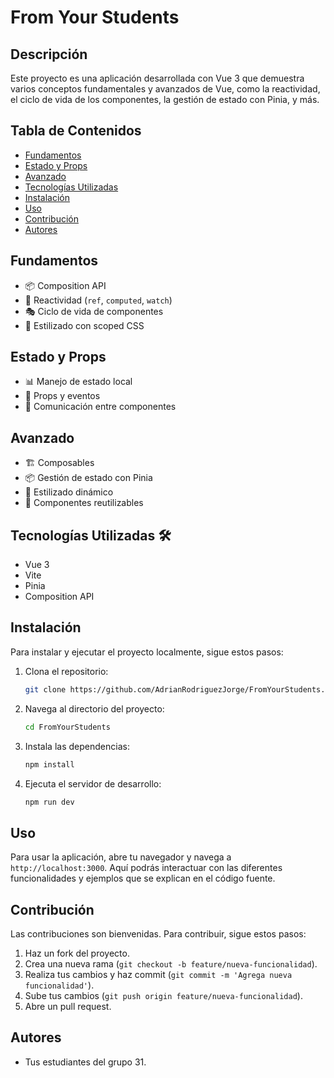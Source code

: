# From Your Students

## Descripción
Este proyecto es una aplicación desarrollada con Vue 3 que demuestra varios conceptos fundamentales y avanzados de Vue, como la reactividad, el ciclo de vida de los componentes, la gestión de estado con Pinia, y más.

## Tabla de Contenidos
- [Fundamentos](#fundamentos)
- [Estado y Props](#estado-y-props)
- [Avanzado](#avanzado)
- [Tecnologías Utilizadas](#tecnologías-utilizadas)
- [Instalación](#instalación)
- [Uso](#uso)
- [Contribución](#contribución)
- [Autores](#autores)

## Fundamentos
- 📦 Composition API
- 🔄 Reactividad (`ref`, `computed`, `watch`)
- 🎭 Ciclo de vida de componentes
- 🎨 Estilizado con scoped CSS

## Estado y Props
- 📊 Manejo de estado local
- 🔀 Props y eventos
- 📡 Comunicación entre componentes

## Avanzado
- 🏗️ Composables
- 📦 Gestión de estado con Pinia
- 🎨 Estilizado dinámico
- 🧩 Componentes reutilizables

## Tecnologías Utilizadas 🛠️
- Vue 3
- Vite
- Pinia
- Composition API

## Instalación
Para instalar y ejecutar el proyecto localmente, sigue estos pasos:

1. Clona el repositorio:
    ```sh
    git clone https://github.com/AdrianRodriguezJorge/FromYourStudents.git
    ```
2. Navega al directorio del proyecto:
    ```sh
    cd FromYourStudents
    ```
3. Instala las dependencias:
    ```sh
    npm install
    ```
4. Ejecuta el servidor de desarrollo:
    ```sh
    npm run dev
    ```

## Uso
Para usar la aplicación, abre tu navegador y navega a `http://localhost:3000`. Aquí podrás interactuar con las diferentes funcionalidades y ejemplos que se explican en el código fuente.

## Contribución
Las contribuciones son bienvenidas. Para contribuir, sigue estos pasos:

1. Haz un fork del proyecto.
2. Crea una nueva rama (`git checkout -b feature/nueva-funcionalidad`).
3. Realiza tus cambios y haz commit (`git commit -m 'Agrega nueva funcionalidad'`).
4. Sube tus cambios (`git push origin feature/nueva-funcionalidad`).
5. Abre un pull request.

## Autores
- Tus estudiantes del grupo 31.

